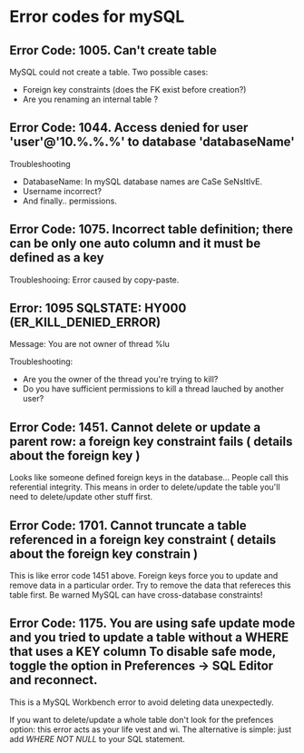 # Error codes for mySQL

## Error Code: 1005. Can't create table

MySQL could not create a table.
Two possible cases: 
- Foreign key constraints (does the FK exist before creation?)
- Are you renaming an internal table ?

## Error Code: 1044. Access denied for user 'user'@'10.%.%.%' to database 'databaseName'

Troubleshooting

- DatabaseName: In mySQL database names are CaSe SeNsItIvE.
- Username incorrect?
- And finally.. permissions.

## Error Code: 1075. Incorrect table definition; there can be only one auto column and it must be defined as a key

Troubleshooing: Error caused by copy-paste.

## Error: 1095 SQLSTATE: HY000 (ER_KILL_DENIED_ERROR)

Message: You are not owner of thread %lu 

Troubleshooting:

- Are you the owner of the thread you're trying to kill?
- Do you have sufficient permissions to kill a thread lauched by another user?

## Error Code: 1451. Cannot delete or update a parent row: a foreign key constraint fails ( details about the foreign key )

Looks like someone defined foreign keys in the database... 
People call this referential integrity. 
This means in order to delete/update the table you'll need to 
delete/update other stuff first.


## Error Code: 1701. Cannot truncate a table referenced in a foreign key constraint ( details about the foreign key constrain )

This is like error code 1451 above.
Foreign keys force you to update and remove data in a particular order.
Try to remove the data that refereces this table first.
Be warned MySQL can have cross-database constraints!


## Error Code: 1175. You are using safe update mode and you tried to update a table without a WHERE that uses a KEY column To disable safe mode, toggle the option in Preferences -> SQL Editor and reconnect.

This is a MySQL Workbench error to avoid deleting data unexpectedly.

If you want to delete/update a whole table don't look for the prefences option:
this error acts as your life vest and wi. The alternative is simple: just add 
*WHERE <key> NOT NULL* to your SQL statement.